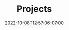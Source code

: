 ---
title: "Projects"
date: 2022-10-08T12:57:06-07:00
draft: false
layout: "projects"
url: "/projects"
---